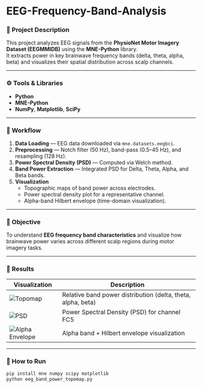 # EEG-Frequency-Band-Analysis

### 🧠 Project Description
This project analyzes EEG signals from the **PhysioNet Motor Imagery Dataset (EEGMMIDB)** using the **MNE-Python** library.  
It extracts power in key brainwave frequency bands (delta, theta, alpha, beta) and visualizes their spatial distribution across scalp channels.

---

### ⚙️ Tools & Libraries
- **Python**
- **MNE-Python**
- **NumPy**, **Matplotlib**, **SciPy**

---

### 🧩 Workflow
1. **Data Loading** — EEG data downloaded via `mne.datasets.eegbci`.
2. **Preprocessing** — Notch filter (50 Hz), band-pass (0.5–45 Hz), and resampling (128 Hz).
3. **Power Spectral Density (PSD)** — Computed via Welch method.
4. **Band Power Extraction** — Integrated PSD for Delta, Theta, Alpha, and Beta bands.
5. **Visualization**
   - Topographic maps of band power across electrodes.
   - Power spectral density plot for a representative channel.
   - Alpha-band Hilbert envelope (time-domain visualization).

---

### 🎯 Objective
To understand **EEG frequency band characteristics** and visualize how brainwave power varies across different scalp regions during motor imagery tasks.

---

### 🧾 Results
| Visualization | Description |
|----------------|--------------|
| ![Topomap](https://github.com/radhikadwivedi471/EEG-Frequency-Band-Analysis/raw/main/outputs/topomap.png) | Relative band power distribution (delta, theta, alpha, beta) |
| ![PSD](https://github.com/radhikadwivedi471/EEG-Frequency-Band-Analysis/raw/main/outputs/psd_fc5.png) | Power Spectral Density (PSD) for channel FC5 |
| ![Alpha Envelope](https://github.com/radhikadwivedi471/EEG-Frequency-Band-Analysis/raw/main/outputs/alpha_envelope.png) | Alpha band + Hilbert envelope visualization |

---

### 🚀 How to Run
```bash
pip install mne numpy scipy matplotlib
python eeg_band_power_topomap.py
